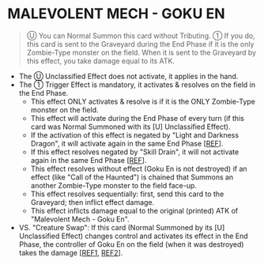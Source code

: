 
# MALEVOLENT MECH - GOKU EN  
> Ⓤ You can Normal Summon this card without Tributing. ① If you do, this card is sent to the Graveyard during the End Phase if it is the only Zombie-Type monster on the field. When it is sent to the Graveyard by this effect, you take damage equal to its ATK.

*   The Ⓤ Unclassified Effect does not activate, it applies in the hand.
*   The ① Trigger Effect is mandatory, it activates & resolves on the field in the End Phase.
    *   This effect ONLY activates & resolve is if it is the ONLY Zombie-Type monster on the field.
    *   This effect will activate during the End Phase of every turn (if this card was Normal Summoned with its \[U\] Unclassified Effect).
    *   If the activation of this effect is negated by "Light and Darkness Dragon", it will activate again in the same End Phase \[[REF](http://duelistgroundz.com/index.php?/topic/137855-end-phase-mandatory-trigger-effects/)\].
    *   If this effect resolves negated by "Skill Drain", it will not activate again in the same End Phase \[[REF](http://duelistgroundz.com/index.php?/topic/137855-end-phase-mandatory-trigger-effects/)\].
    *   This effect resolves without effect (Goku En is not destroyed) if an effect (like "Call of the Haunted") is chained that Summons an another Zombie-Type monster to the field face-up.
    *   This effect resolves sequentially: first, send this card to the Graveyard; then inflict effect damage.
    *   This effect inflicts damage equal to the original (printed) ATK of "Malevolent Mech - Goku En".
*   VS. "Creature Swap": If this card (Normal Summoned by its \[U\] Unclassified Effect) changes control and activates its effect in the End Phase, the controller of Goku En on the field (when it was destroyed) takes the damage \[[REF1](https://www.pojo.biz/board/showthread.php?t=759277), [REF2](https://www.pojo.biz/board/showthread.php?t=764678)\].

  
